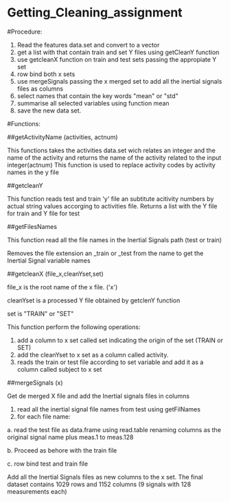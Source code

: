 # Getting_Cleaning_assignment

#Procedure:
1. Read the features data.set and convert to a vector 
2. get a list with that contain train and set Y files using getCleanY function
3. use getcleanX function on train and test sets passing the appropiate Y set
4. row bind both x sets
5. use mergeSignals passing the x merged set to add all the inertial signals files as columns
6. select names that contain the key words "mean" or "std"
7. summarise all selected variables using function mean
8. save the new data set.

#Functions:

##getActivityName (activities, actnum)

This functions takes the activities data.set wich relates an integer and the name of the activity and returns the name of the activity related to the input integer(actnum)
This function is used to replace activity codes by activity names in the y file

##getcleanY

This function reads test and train 'y' file an subtitute acitivity numbers by actual string values accorging to activities file. 
Returns a list with the Y file for train and Y file for test

##getFilesNames

This function read all the file names in the Inertial Signals path (test or train)

Removes the file extension an _train or _test from the name to get the Inertial Signal variable names


##getcleanX (file_x,cleanYset,set)

file_x is the root name of the x file. ('x')

cleanYset is a processed Y file obtained by getclenY function

set is "TRAIN" or "SET"

This function perform the following operations:

1. add a column to x set  called set indicating the origin of the set (TRAIN or SET)
2. add the cleanYset to x set as a column called activity.
3. reads the train or test file according to set variable and add it as a column called subject to x set

##mergeSignals (x)

Get de merged X file and add the Inertial signals files in columns

1. read all the inertial signal file names from test using getFilNames
2. for each file name: 
  
  a. read the test file as data.frame using read.table renaming columns as the original signal name plus meas.1 to meas.128 
  
  b.  Proceed as behore with the train file 
  
  c. row bind test and train file 

Add all the Inertial Signals files as new columns to the x set. The final dataset contains 1029 rows and 1152 columns (9 signals with 128 measurements each)
